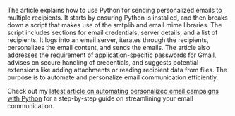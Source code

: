 The article explains how to use Python for sending personalized emails to multiple recipients. It starts by ensuring Python is installed, and then breaks down a script that makes use of the smtplib and email.mime libraries. The script includes sections for email credentials, server details, and a list of recipients. It logs into an email server, iterates through the recipients, personalizes the email content, and sends the emails. The article also addresses the requirement of application-specific passwords for Gmail, advises on secure handling of credentials, and suggests potential extensions like adding attachments or reading recipient data from files. The purpose is to automate and personalize email communication efficiently.

Check out my [latest article on automating personalized email campaigns with Python](https://medium.com/@s.sadathosseini/automating-personalized-email-campaigns-with-python-959061f2b4e1) for a step-by-step guide on streamlining your email communication.